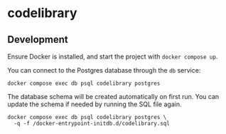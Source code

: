 # codelibrary

## Development

Ensure Docker is installed, and start the project with `docker compose up`.

You can connect to the Postgres database through the `db` service:

```
docker compose exec db psql codelibrary postgres
```

The database schema will be created automatically on first run. You can update
the schema if needed by running the SQL file again.

```
docker compose exec db psql codelibrary postgres \
  -q -f /docker-entrypoint-initdb.d/codelibrary.sql
```
